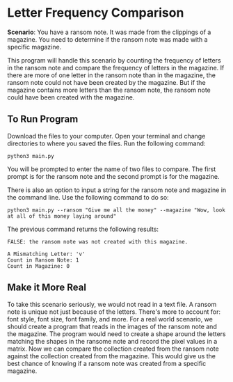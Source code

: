 # Letter Frequency Comparison

**Scenario**: You have a ransom note. It was made from the clippings of a magazine. You need to determine if the ransom note was made with a specific magazine. 

This program will handle this scenario by counting the frequency of letters in the ransom note and compare the frequency of letters in the magazine. If there are more of one letter in the ransom note than in the magazine, the ransom note could not have been created by the magazine. But if the magazine contains more letters than the ransom note, the ransom note could have been created with the magazine. 

## To Run Program

Download the files to your computer. Open your terminal and change directories to where you saved the files. Run the following command:

`python3 main.py`

You will be prompted to enter the name of two files to compare. The first prompt is for the ransom note and the second prompt is for the magazine.

There is also an option to input a string for the ransom note and magazine in the command line. Use the following command to do so:

`python3 main.py --ransom "Give me all the money" --magazine "Wow, look at all of this money laying around"`

The previous command returns the following results:

```
FALSE: the ransom note was not created with this magazine.

A Mismatching Letter: 'v'
Count in Ransom Note: 1
Count in Magazine: 0
```

## Make it More Real

To take this scenario seriously, we would not read in a text file. A ransom note is unique not just because of the letters. There's more to account for: font style, font size, font family, and more. For a real world scenario, we should create a program that reads in the images of the ransom note and the magazine. The program would need to create a shape around the letters matching the shapes in the ransome note and record the pixel values in a matrix. Now we can compare the collection created from the ransom note against the collection created from the magazine. This would give us the best chance of knowing if a ransom note was created from a specific magazine.